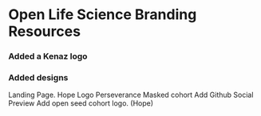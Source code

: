 # Open Life Science Branding Resources
### Added a Kenaz logo
### Added designs 
 Landing Page.
 Hope Logo
 Perseverance
 Masked cohort
 Add Github Social Preview
 Add open seed cohort logo. (Hope)